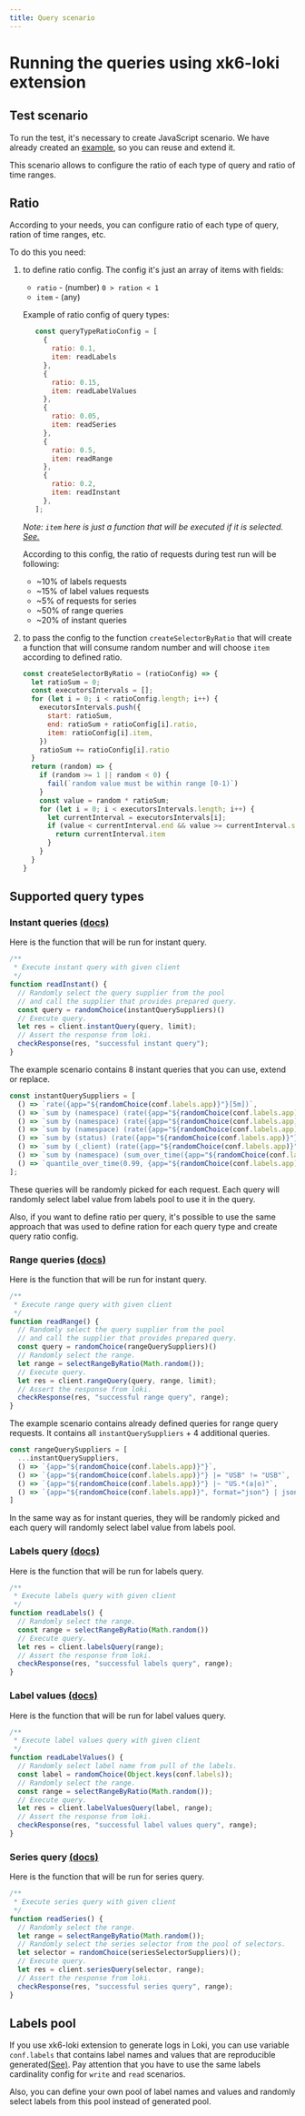 ```yaml
---
title: Query scenario
---
```


# Running the queries using xk6-loki extension

## Test scenario

To run the test, it's necessary to create JavaScript scenario. We have already created
an [example](https://github.com/grafana/xk6-loki/blob/21307675b3e2a3e0a2b907d2131c9e906a6f6d60/examples/read-scenario.js), so you can reuse and extend it.

This scenario allows to configure the ratio of each type of query and ratio of time ranges.

## Ratio

According to your needs, you can configure ratio of each type of query, ration of time ranges, etc.

To do this you need:

1. to define ratio config. The config it's just an array of items with fields:

    - `ratio` - (number) `0 > ration < 1`
    - `item` - (any)

   Example of ratio config of query types:

   ```javascript
      const queryTypeRatioConfig = [
        {
          ratio: 0.1,
          item: readLabels
        },
        {
          ratio: 0.15,
          item: readLabelValues
        },
        {
          ratio: 0.05,
          item: readSeries
        },
        {
          ratio: 0.5,
          item: readRange
        },
        {
          ratio: 0.2,
          item: readInstant
        },
      ];
      ```

   _Note: `item` here is just a function that will be executed if it is
   selected. [See.](https://github.com/grafana/xk6-loki/blob/21307675b3e2a3e0a2b907d2131c9e906a6f6d60/examples/read-scenario.js#L139)_

   According to this config, the ratio of requests during test run will be following:

    * ~10% of labels requests
    * ~15% of label values requests
    * ~5% of requests for series
    * ~50% of range queries
    * ~20% of instant queries
    
2. to pass the config to the function `createSelectorByRatio` that will create a function that will consume random number and will choose `item` according to
   defined ratio.

   ```javascript
   const createSelectorByRatio = (ratioConfig) => {
     let ratioSum = 0;
     const executorsIntervals = [];
     for (let i = 0; i < ratioConfig.length; i++) {
       executorsIntervals.push({
         start: ratioSum,
         end: ratioSum + ratioConfig[i].ratio,
         item: ratioConfig[i].item,
       })
       ratioSum += ratioConfig[i].ratio
     }
     return (random) => {
       if (random >= 1 || random < 0) {
         fail(`random value must be within range [0-1)`)
       }
       const value = random * ratioSum;
       for (let i = 0; i < executorsIntervals.length; i++) {
         let currentInterval = executorsIntervals[i];
         if (value < currentInterval.end && value >= currentInterval.start) {
           return currentInterval.item
         }
       }
     }
   }
   ```

## Supported query types

### Instant queries [(docs)](https://github.com/grafana/xk6-loki#method-clientinstantqueryquery-limit)

Here is the function that will be run for instant query.

```javascript
/**
 * Execute instant query with given client
 */
function readInstant() {
  // Randomly select the query supplier from the pool 
  // and call the supplier that provides prepared query.
  const query = randomChoice(instantQuerySuppliers)()
  // Execute query.
  let res = client.instantQuery(query, limit);
  // Assert the response from loki.
  checkResponse(res, "successful instant query");
}
```

The example scenario contains 8 instant queries that you can use, extend or replace.

```javascript
const instantQuerySuppliers = [
  () => `rate({app="${randomChoice(conf.labels.app)}"}[5m])`,
  () => `sum by (namespace) (rate({app="${randomChoice(conf.labels.app)}"} [5m]))`,
  () => `sum by (namespace) (rate({app="${randomChoice(conf.labels.app)}"} |~ ".*a" [5m]))`,
  () => `sum by (namespace) (rate({app="${randomChoice(conf.labels.app)}"} |= "USB" [5m]))`,
  () => `sum by (status) (rate({app="${randomChoice(conf.labels.app)}"} | json | __error__ = "" [5m]))`,
  () => `sum by (_client) (rate({app="${randomChoice(conf.labels.app)}"} | logfmt | __error__=""  | _client="" [5m]))`,
  () => `sum by (namespace) (sum_over_time({app="${randomChoice(conf.labels.app)}"} | json | __error__ = "" | unwrap bytes [5m]))`,
  () => `quantile_over_time(0.99, {app="${randomChoice(conf.labels.app)}"} | json | __error__ = "" | unwrap bytes [5m]) by (namespace)`,
];
```

These queries will be randomly picked for each request. Each query will randomly select label value from labels pool to use it in the query.

Also, if you want to define ratio per query, it's possible to use the same approach that was used to define ration for each query type and create query ratio
config.

### Range queries [(docs)](https://github.com/grafana/xk6-loki#method-clientrangequeryquery-duration-limit)

Here is the function that will be run for instant query.

```javascript
/**
 * Execute range query with given client
 */
function readRange() {
  // Randomly select the query supplier from the pool 
  // and call the supplier that provides prepared query.
  const query = randomChoice(rangeQuerySuppliers)()
  // Randomly select the range.
  let range = selectRangeByRatio(Math.random());
  // Execute query.
  let res = client.rangeQuery(query, range, limit);
  // Assert the response from loki.
  checkResponse(res, "successful range query", range);
}
```

The example scenario contains already defined queries for range query requests. It contains all `instantQuerySuppliers` + 4 additional queries.

```javascript
const rangeQuerySuppliers = [
  ...instantQuerySuppliers,
  () => `{app="${randomChoice(conf.labels.app)}"}`,
  () => `{app="${randomChoice(conf.labels.app)}"} |= "USB" != "USB"`,
  () => `{app="${randomChoice(conf.labels.app)}"} |~ "US.*(a|o)"`,
  () => `{app="${randomChoice(conf.labels.app)}", format="json"} | json | status < 300`,
]
```

In the same way as for instant queries, they will be randomly picked and each query will randomly select label value from labels pool.

### Labels query [(docs)](https://github.com/grafana/xk6-loki#method-clientlabelsqueryduration)

Here is the function that will be run for labels query.

```javascript
/**
 * Execute labels query with given client
 */
function readLabels() {
  // Randomly select the range.
  const range = selectRangeByRatio(Math.random())
  // Execute query.
  let res = client.labelsQuery(range);
  // Assert the response from loki.
  checkResponse(res, "successful labels query", range);
}
```

### Label values [(docs)](https://github.com/grafana/xk6-loki#method-clientlabelvaluesquerylabel-duration)

Here is the function that will be run for label values query.

```javascript
/**
 * Execute label values query with given client
 */
function readLabelValues() {
  // Randomly select label name from pull of the labels.
  const label = randomChoice(Object.keys(conf.labels));
  // Randomly select the range.
  const range = selectRangeByRatio(Math.random());
  // Execute query.
  let res = client.labelValuesQuery(label, range);
  // Assert the response from loki.
  checkResponse(res, "successful label values query", range);
}
```

### Series query [(docs)](https://github.com/grafana/xk6-loki#method-clientseriesquerymatchers-duration)

Here is the function that will be run for series query.

```javascript
/**
 * Execute series query with given client
 */
function readSeries() {
  // Randomly select the range.
  let range = selectRangeByRatio(Math.random());
  // Randomly select the series selector from the pool of selectors.
  let selector = randomChoice(seriesSelectorSuppliers)();
  // Execute query.
  let res = client.seriesQuery(selector, range);
  // Assert the response from loki.
  checkResponse(res, "successful series query", range);
}
```

## Labels pool

If you use xk6-loki extension to generate logs in Loki, you can use variable `conf.labels` that contains label names and values that are reproducible
generated[(See)](https://github.com/grafana/xk6-loki#labels). Pay attention that you have to use the same labels cardinality config for `write` and `read`
scenarios.

Also, you can define your own pool of label names and values and randomly select labels from this pool instead of generated pool. 

